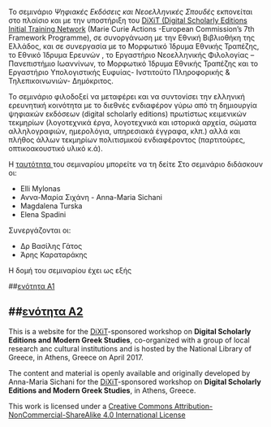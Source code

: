 


To σεμινάριο <i>Ψηφιακές Εκδόσεις και Νεοελληνικές Σπουδές</i> εκπονείται στο πλαίσιο και με την υποστήριξη του <a href="http://dixit.uni-koeln.de">DiXiT (Digital Scholarly Editions Initial Training Network</a> (Marie Curie Actions -European Commission’s 7th Framework Programme), σε συνοργάνωση με την Εθνική Βιβλιοθήκη της Ελλάδος, και σε συνεργασία με το Μορφωτικό Ίδρυμα Εθνικής Τραπέζης, το Εθνικό Ίδρυμα Ερευνών , το Εργαστήριο Νεοελληνικής Φιλολογίας – Πανεπιστήμιο Ιωαννίνων, το Μορφωτικό Ίδρυμα Εθνικής Τραπέζης και το Εργαστήριο Υπολογιστικής Ευφυίας- Ινστιτούτο Πληροφορικής & Τηλεπικοινωνιών- Δημόκριτος.

Το σεμινάριο φιλοδοξεί να μεταφέρει και να συντονίσει την ελληνική ερευνητική κοινότητα με το διεθνές ενδιαφέρον γύρω από τη δημιουργία ψηφιακών εκδόσεων (digital scholarly editions) πρωτίστως κειμενικών τεκμηρίων (λογοτεχνικά έργα, λογοτεχνικά και ιστορικά αρχεία, σώματα αλληλογραφιών, ημερολόγια, υπηρεσιακά έγγραφα, κλπ.)  αλλά και πλήθος άλλων τεκμηρίων πολιτισμικού ενδιαφέροντος (παρτιτούρες, οπτικοακουστικό υλικό  κ.ά).

Η <a href="https://github.com/amsichani/Digital-Scholarly-EditionsGR-workshop/tree/gh-pages/pages/intro.md ">ταυτότητα </a>του σεμιναρίου μπορείτε να τη δείτε 
Στο σεμινάριο διδάσκουν οι:
<ul>
<li>Elli Mylonas</li>
<li>Αννα-Μαρία Σιχάνη - Anna-Maria Sichani</li>
<li>Magdalena Turska</li>
<li>Elena Spadini</li>
</ul>

Συνεργάζονται οι: 
<ul>
<li>Δρ Βασίλης Γάτος</li>
<li>Άρης Καραταράκης </li>
</ul>

Η δομή του σεμιναρίου έχει ως εξής

##<a href="https://github.com/amsichani/Digital-Scholarly-EditionsGR-workshop/tree/master/unitA1">ενότητα Α1</a>

##<a href="https://github.com/amsichani/Digital-Scholarly-EditionsGR-workshop/tree/master/unitA2">ενότητα Α2</a>
---------


This is a website for the <a href="http://dixit.uni-koeln.de">DiXiT</a>-sponsored workshop on <b>Digital Scholarly Editions and Modern Greek Studies</b>, co-organized with a group of local research anc cultural institutions and is hosted by the National Library of Greece, in Athens, Greece on April 2017.

The content and material is openly available and originally developed by Anna-Maria Sichani for the <a href="http://dixit.uni-koeln.de">DiXiT</a>-sponsored workshop on <b>Digital Scholarly Editions and Modern Greek Studies</b>, in Athens, Greece.

This work is licensed under a <a rel="license" href="http://creativecommons.org/licenses/by-nc-sa/4.0/">Creative Commons Attribution-NonCommercial-ShareAlike 4.0 International License</a> 

